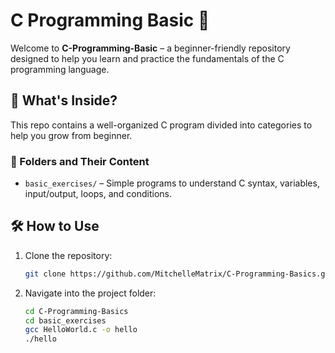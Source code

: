 # C Programming Basic 🚀

Welcome to **C-Programming-Basic** – a beginner-friendly repository designed to help you learn and practice the fundamentals of the C programming language.

## 📌 What's Inside?

This repo contains a well-organized C program divided into categories to help you grow from beginner.

### 🧩 Folders and Their Content

- `basic_exercises/` – Simple programs to understand C syntax, variables, input/output, loops, and conditions.
## 🛠 How to Use

1. Clone the repository:
   ```bash
   git clone https://github.com/MitchelleMatrix/C-Programming-Basics.git
2. Navigate into the project folder:
   ```bash
   cd C-Programming-Basics
   cd basic_exercises
   gcc HelloWorld.c -o hello
   ./hello
